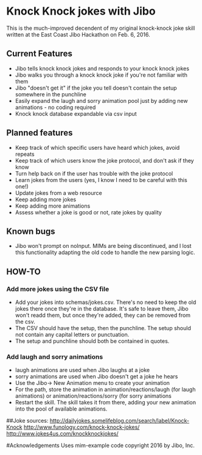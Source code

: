 # Knock Knock jokes with Jibo
This is the much-improved decendent of my original knock-knock joke skill written at the East Coast Jibo Hackathon on Feb. 6, 2016.

## Current Features
* Jibo tells knock knock jokes and responds to your knock knock jokes
* Jibo walks you through a knock knock joke if you're not familiar with them
* Jibo "doesn't get it" if the joke you tell doesn't contain the setup somewhere in the punchline
* Easily expand the laugh and sorry animation pool just by adding new animations - no coding required
* Knock knock database expandable via csv input

## Planned features
* Keep track of which specific users have heard which jokes, avoid repeats
* Keep track of which users know the joke protocol, and don't ask if they know
* Turn help back on if the user has trouble with the joke protocol
* Learn jokes from the users (yes, I know I need to be careful with this one!)
* Update jokes from a web resource
* Keep adding more jokes
* Keep adding more animations
* Assess whether a joke is good or not, rate jokes by quality

## Known bugs
* Jibo won't prompt on noInput. MIMs are being discontinued, and I lost this functionality adapting the old code to handle the new parsing logic.

## HOW-TO

### Add more jokes using the CSV file
* Add your jokes into schemas/jokes.csv. There's no need to keep the old jokes there once they're in the database. It's safe to leave them, Jibo won't readd them, but once they're added, they can be removed from the csv.
* The CSV should have the setup, then the punchline. The setup should not contain any capital letters or punctuation.
* The setup and punchline should both be contained in quotes.

### Add laugh and sorry animations
* laugh animations are used when Jibo laughs at a joke
* sorry animations are used when Jibo doesn't get a joke he hears
* Use the Jibo-> New Animation menu to create your animation
* For the path, store the animation in animation/reactions/laugh (for laugh animations) or animation/reactions/sorry (for sorry animations
* Restart the skill. The skill takes it from there, adding your new animation into the pool of available animations.

##Joke sources:
http://dailyjokes.somelifeblog.com/search/label/Knock-Knock
http://www.funology.com/knock-knock-jokes/
http://www.jokes4us.com/knockknockjokes/

#Acknowledgements
Uses mim-example code copyright 2016 by Jibo, Inc.
